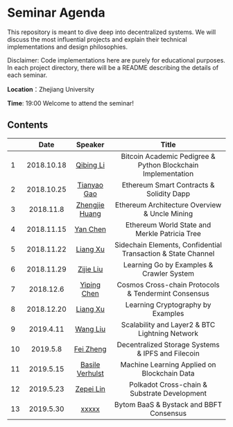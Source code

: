 # Seminar Agenda

This repository is meant to dive deep into decentralized systems. We will discuss the most influential projects and explain their technical implementations and design philosophies.

Disclaimer: Code implementations here are purely for educational purposes. In each project directory, there will be a README describing the details of each seminar.

**Location**：Zhejiang University

**Time**: 19:00  Welcome to attend the seminar!

## Contents
|      |    Date    |   Speaker   |                  Title                   |
| ---- | :--------: | :---------: | :--------------------------------------: |
| 1    | 2018.10.18 | [Qibing Li](https://github.com/QibingLee)  | Bitcoin Academic Pedigree & Python Blockchain Implementation|
| 2    | 2018.10.25 | [Tianyao Gao](https://github.com/tyGavinZJU) | Ethereum Smart Contracts & Solidity Dapp |
| 3    | 2018.11.8 | [Zhengjie Huang](https://github.com/AwesomeHuang) | Ethereum Architecture Overview & Uncle Mining |
| 4    |  2018.11.15  | [Yan Chen](https://github.com/C790266922) | Ethereum World State and Merkle Patricia Tree |
| 5    | 2018.11.22  | [Liang Xu](https://github.com/COAOX) | Sidechain Elements, Confidential Transaction & State Channel |
| 6    | 2018.11.29  | [Zijie Liu](https://github.com/DankeGott) | Learning Go by Examples & Crawler System|
| 7    | 2018.12.6  | [Yiping Chen](https://github.com/ChenypZJU) | Cosmos Cross-chain Protocols & Tendermint Consensus|
| 8    | 2018.12.20  | [Liang Xu](https://github.com/COAOX) | Learning Cryptography by Examples|
| 9    | 2019.4.11  | [Wang Liu](https://github.com/jasonzhouu) |  Scalability and Layer2 & BTC Lightning Network |
| 10    | 2019.5.8  | [Fei Zheng](https://github.com/jasonzhouu) |  Decentralized Storage Systems & IPFS and Filecoin |
| 11    | 2019.5.15  | [Basile Verhulst](https://github.com/jasonzhouu) |  Machine Learning Applied on Blockchain Data |
| 12    | 2019.5.23  | [Zepei Lin](https://github.com/jasonzhouu) |  Polkadot Cross-chain & Substrate Development |
| 13    | 2019.5.30  | [xxxxx](https://github.com/jasonzhouu) |  Bytom BaaS & Bystack and BBFT Consensus |
